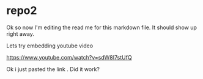 # repo2


Ok so now I'm editing the read me for this markdown file. It should show up right away. 


Lets try embedding youtube video


https://www.youtube.com/watch?v=sdW8I7stUfQ


Ok i just pasted the link . Did it work?
